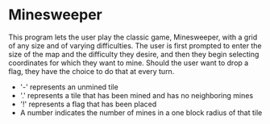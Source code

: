 # Minesweeper

This program lets the user play the classic game, Minesweeper, with a grid of any size and of varying difficulties.
The user is first prompted to enter the size of the map and the difficulty they desire, and then they begin selecting coordinates for which they want to mine.
Should the user want to drop a flag, they have the choice to do that at every turn.

- '-' represents an unmined tile
- '.' represents a tile that has been mined and has no neighboring mines
- '!' represents a flag that has been placed
- A number indicates the number of mines in a one block radius of that tile
